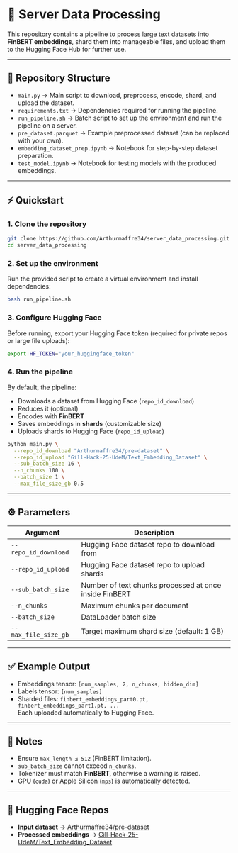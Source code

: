 # 🚀 Server Data Processing

This repository contains a pipeline to process large text datasets into **FinBERT embeddings**, shard them into manageable files, and upload them to the Hugging Face Hub for further use.

---

## 📂 Repository Structure

- `main.py` → Main script to download, preprocess, encode, shard, and upload the dataset.  
- `requirements.txt` → Dependencies required for running the pipeline.  
- `run_pipeline.sh` → Batch script to set up the environment and run the pipeline on a server.  
- `pre_dataset.parquet` → Example preprocessed dataset (can be replaced with your own).  
- `embedding_dataset_prep.ipynb` → Notebook for step-by-step dataset preparation.  
- `test_model.ipynb` → Notebook for testing models with the produced embeddings.  

---

## ⚡ Quickstart

### 1. Clone the repository
```bash
git clone https://github.com/Arthurmaffre34/server_data_processing.git
cd server_data_processing
```

### 2. Set up the environment
Run the provided script to create a virtual environment and install dependencies:
```bash
bash run_pipeline.sh
```

### 3. Configure Hugging Face
Before running, export your Hugging Face token (required for private repos or large file uploads):
```bash
export HF_TOKEN="your_huggingface_token"
```

### 4. Run the pipeline
By default, the pipeline:
- Downloads a dataset from Hugging Face (`repo_id_download`)
- Reduces it (optional)
- Encodes with **FinBERT**
- Saves embeddings in **shards** (customizable size)
- Uploads shards to Hugging Face (`repo_id_upload`)

```bash
python main.py \
  --repo_id_download "Arthurmaffre34/pre-dataset" \
  --repo_id_upload "Gill-Hack-25-UdeM/Text_Embedding_Dataset" \
  --sub_batch_size 16 \
  --n_chunks 100 \
  --batch_size 1 \
  --max_file_size_gb 0.5
```

---

## ⚙️ Parameters

| Argument            | Description |
|---------------------|-------------|
| `--repo_id_download` | Hugging Face dataset repo to download from |
| `--repo_id_upload`   | Hugging Face dataset repo to upload shards |
| `--sub_batch_size`   | Number of text chunks processed at once inside FinBERT |
| `--n_chunks`         | Maximum chunks per document |
| `--batch_size`       | DataLoader batch size |
| `--max_file_size_gb` | Target maximum shard size (default: 1 GB) |

---

## ✅ Example Output

- Embeddings tensor: `[num_samples, 2, n_chunks, hidden_dim]`
- Labels tensor: `[num_samples]`
- Sharded files: `finbert_embeddings_part0.pt, finbert_embeddings_part1.pt, ...`  
  Each uploaded automatically to Hugging Face.

---

## 📌 Notes

- Ensure `max_length ≤ 512` (FinBERT limitation).
- `sub_batch_size` cannot exceed `n_chunks`.
- Tokenizer must match **FinBERT**, otherwise a warning is raised.
- GPU (`cuda`) or Apple Silicon (`mps`) is automatically detected.

---

## 🔗 Hugging Face Repos

- **Input dataset** → [Arthurmaffre34/pre-dataset](https://huggingface.co/datasets/Arthurmaffre34/pre-dataset)  
- **Processed embeddings** → [Gill-Hack-25-UdeM/Text_Embedding_Dataset](https://huggingface.co/datasets/Gill-Hack-25-UdeM/Text_Embedding_Dataset)
